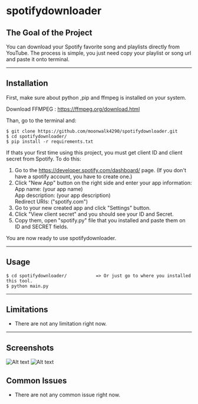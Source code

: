 # spotifydownloader

## The Goal of the Project
You can download your Spotify favorite song and playlists directly from YouTube. The process is simple, you just need copy your playlist or song url and paste it onto terminal.

---

## Installation
First, make sure about python ,pip and ffmpeg is installed on your system.

Download FFMPEG : https://ffmpeg.org/download.html

Than, go to the terminal and:
```
$ git clone https://github.com/moonwalk4290/spotifydownloader.git
$ cd spotifydownloader/
$ pip install -r requirements.txt
```

If thats your first time using this project, you must get client ID and client secret from Spotify.
To do this:

1) Go to the https://developer.spotify.com/dashboard/ page. (If you don't have a spotify account, you have to create one.)
2) Click "New App" button on the right side and enter your app information:<br>
  App name:        (your app name) <br>
  App description: (your app description) <br>
  Redirect URIs:   ("spotify.com") <br>
3) Go to your new created app and click "Settings" button.
4) Click "View client secret" and you should see your ID and Secret.
5) Copy them, open "spotify.py" file that you installed and paste them on ID and SECRET fields.
  
You are now ready to use spotifydownloader. 

---

## Usage

```
$ cd spotifydownloader/           => Or just go to where you installed this tool.
$ python main.py
```


---

## Limitations
- There are not any limitation right now.

---

## Screenshots

![Alt text](https://cdn.discordapp.com/attachments/1117901212117893193/1118600131420360704/image.png)
![Alt text](https://cdn.discordapp.com/attachments/1117901212117893193/1118600757583806555/image.png)

## Common Issues
- There are not any common issue right now.
